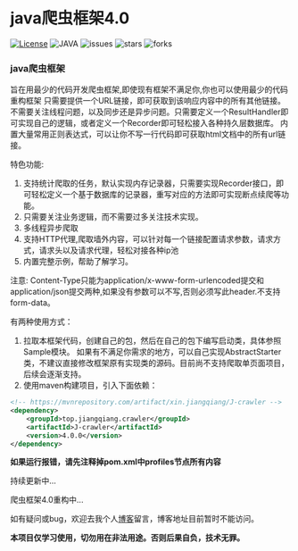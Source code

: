 # java爬虫框架4.0

[![License](https://img.shields.io/github/license/jiangqiang1996/J-crawler)](https://www.apache.org/licenses/LICENSE-2.0)
![JAVA](https://img.shields.io/badge/JAVA-11+-green.svg)
![issues](https://img.shields.io/github/issues/jiangqiang1996/J-crawler)
![stars](https://img.shields.io/github/stars/jiangqiang1996/J-crawler)
![forks](https://img.shields.io/github/forks/jiangqiang1996/J-crawler)

### java爬虫框架

旨在用最少的代码开发爬虫框架,即使现有框架不满足你,你也可以使用最少的代码重构框架
只需要提供一个URL链接，即可获取到该响应内容中的所有其他链接。不需要关注线程问题，以及同步还是异步问题。只需要定义一个ResultHandler即可实现自己的逻辑，或者定义一个Recorder即可轻松接入各种持久层数据库。
内置大量常用正则表达式，可以让你不写一行代码即可获取html文档中的所有url链接。

特色功能:

1. 支持统计爬取的任务，默认实现内存记录器，只需要实现Recorder接口，即可轻松定义一个基于数据库的记录器，重写对应的方法即可实现断点续爬等功能。
2. 只需要关注业务逻辑，而不需要过多关注技术实现。
4. 多线程异步爬取
5. 支持HTTP代理,爬取墙外内容，可以针对每一个链接配置请求参数，请求方式，请求头以及请求代理，轻松对接各种ip池
6. 内置完整示例，帮助了解学习。

注意:
Content-Type只能为application/x-www-form-urlencoded提交和application/json提交两种,如果没有参数可以不写,否则必须写此header.不支持form-data。

有两种使用方式：
1. 拉取本框架代码，创建自己的包，然后在自己的包下编写启动类，具体参照Sample模块。
如果有不满足你需求的地方，可以自己实现AbstractStarter类，不建议直接修改框架原有实现类的源码。目前尚不支持爬取单页面项目，后续会逐渐支持。
2. 使用maven构建项目，引入下面依赖：
```XML
<!-- https://mvnrepository.com/artifact/xin.jiangqiang/J-crawler -->
<dependency>
    <groupId>top.jiangqiang.crawler</groupId>
    <artifactId>J-crawler</artifactId>
    <version>4.0.0</version>
</dependency>
```

**如果运行报错，请先注释掉pom.xml中profiles节点所有内容**


持续更新中...

爬虫框架4.0重构中...

如有疑问或bug，欢迎去我个人[博客](https://www.jiangqiang.top)留言，博客地址目前暂时不能访问。

**本项目仅学习使用，切勿用在非法用途。否则后果自负，技术无罪。**
